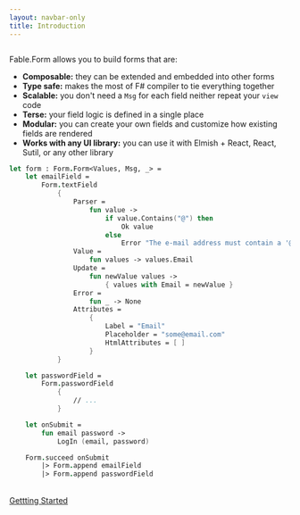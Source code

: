 ```yaml
---
layout: navbar-only
title: Introduction
---
```


<div class="container content section">
    <div class="columns">
        <div class="column is-8-widescreen is-offset-2-widescreen">

Fable.Form allows you to build forms that are:

- **Composable:** they can be extended and embedded into other forms
- **Type safe:** makes the most of F# compiler to tie everything together
- **Scalable:** you don't need a `Msg` for each field neither repeat your `view` code
- **Terse:** your field logic is defined in a single place
- **Modular:** you can create your own fields and customize how existing fields are rendered
- **Works with any UI library:** you can use it with Elmish + React, React, Sutil, or any other library

```fsharp
let form : Form.Form<Values, Msg, _> =
    let emailField =
        Form.textField
            {
                Parser =
                    fun value ->
                        if value.Contains("@") then
                            Ok value
                        else
                            Error "The e-mail address must contain a '@' symbol"
                Value =
                    fun values -> values.Email
                Update =
                    fun newValue values ->
                        { values with Email = newValue }
                Error =
                    fun _ -> None
                Attributes =
                    {
                        Label = "Email"
                        Placeholder = "some@email.com"
                        HtmlAttributes = [ ]
                    }
            }

    let passwordField =
        Form.passwordField
            {
                // ...
            }

    let onSubmit =
        fun email password ->
            LogIn (email, password)

    Form.succeed onSubmit
        |> Form.append emailField
        |> Form.append passwordField
```

<br />

<div class="is-flex is-justify-content-center">
    <a href="/Fable.Form/Fable.Form/introduction.html" class="button is-primary is-medium">
        Gettting Started
    </a>
</div>

</div>
</div>
</div>

